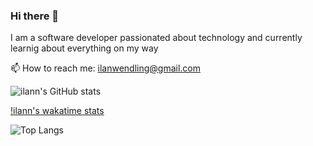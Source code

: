 ### Hi there 👋

I am a software developer passionated about technology and currently learnig about everything on my way


📫 How to reach me: ilanwendling@gmail.com


![ilann's GitHub stats](https://github-readme-stats.vercel.app/api?username=ilann47&show_icons=true&theme=radical)

[!ilann's wakatime stats](https://github-readme-stats.vercel.app/api/wakatime?username=ilann47)

![Top Langs](https://github-readme-stats.vercel.app/api/top-langs/?username=ilann47&theme=radical&layout=pie)
<!--
**ilann47/ilann47** is a ✨ _special_ ✨ repository because its `README.md` (this file) appears on your GitHub profile.

Here are some ideas to get you started:

- 🔭 I’m currently working on ...
- 🌱 I’m currently learning ...
- 👯 I’m looking to collaborate on ...
- 🤔 I’m looking for help with ...
- 💬 Ask me about ...
- 📫 How to reach me: ...
- 😄 Pronouns: ...
- ⚡ Fun fact: ...
-->
